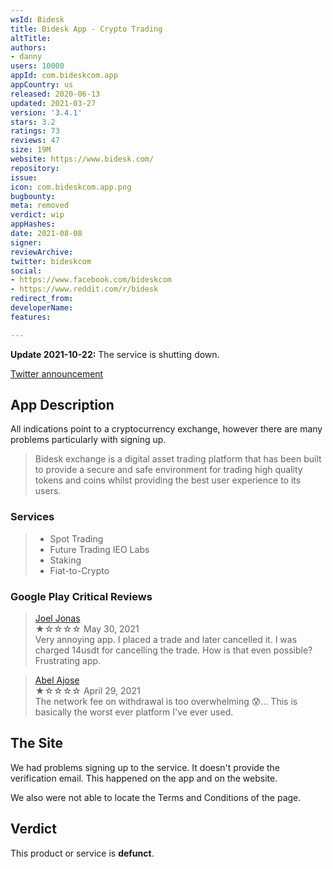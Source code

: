 ```yaml
---
wsId: Bidesk
title: Bidesk App - Crypto Trading
altTitle: 
authors:
- danny
users: 10000
appId: com.bideskcom.app
appCountry: us
released: 2020-06-13
updated: 2021-03-27
version: '3.4.1'
stars: 3.2
ratings: 73
reviews: 47
size: 19M
website: https://www.bidesk.com/
repository: 
issue: 
icon: com.bideskcom.app.png
bugbounty: 
meta: removed
verdict: wip
appHashes: 
date: 2021-08-08
signer: 
reviewArchive: 
twitter: bideskcom
social:
- https://www.facebook.com/bideskcom
- https://www.reddit.com/r/bidesk
redirect_from: 
developerName: 
features: 

---
```


**Update 2021-10-22:** The service is shutting down. 

[Twitter announcement](https://twitter.com/bideskcom/status/1443118839886016515)

## App Description

All indications point to a cryptocurrency exchange, however there are many problems particularly with signing up.

> Bidesk exchange is a digital asset trading platform that has been built to provide a secure and safe environment for trading high quality tokens and coins whilst providing the best user experience to its users. 

### Services

> - Spot Trading
> - Future Trading IEO Labs
> - Staking
> - Fiat-to-Crypto

### Google Play Critical Reviews

> [Joel Jonas](https://play.google.com/store/apps/details?id=com.bideskcom.app&reviewId=gp%3AAOqpTOESEl-ikQ8GJCpGMBHBThc-mLiyk9lTdL7nFMeA9nGqVs4Qm85CnIQ2k-lmYuFpRkbDKA_59oe-nT9ZPOw)<br>
  ★☆☆☆☆ May 30, 2021 <br>
       Very annoying app. I placed a trade and later cancelled it. I was charged 14usdt for cancelling the trade. How is that even possible? Frustrating app.
       
> [Abel Ajose](https://play.google.com/store/apps/details?id=com.bideskcom.app&reviewId=gp%3AAOqpTOH26FIsMTHlrsq_zfluqJ3w4kUafw8sYx3UVrPRAzeXgkF3h1LKwXJ4fatomzkHqWrGw8BlokCUgMADWWE)<br>
  ★☆☆☆☆ April 29, 2021 <br>
       The network fee on withdrawal is too overwhelming 😰... This is basically the worst ever platform I've ever used. 

## The Site

We had problems signing up to the service. It doesn't provide the verification email. This happened on the app and on the website.

We also were not able to locate the Terms and Conditions of the page.

## Verdict

This product or service is **defunct**.

